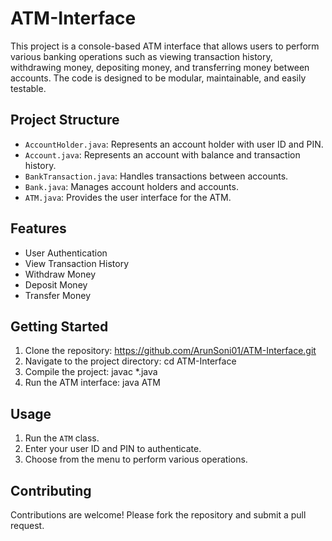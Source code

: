 # ATM-Interface
This project is a console-based ATM interface that allows users to perform various banking operations such as viewing transaction history, withdrawing money, depositing money, and transferring money between accounts. The code is designed to be modular, maintainable, and easily testable.

## Project Structure
- `AccountHolder.java`: Represents an account holder with user ID and PIN.
- `Account.java`: Represents an account with balance and transaction history.
- `BankTransaction.java`: Handles transactions between accounts.
- `Bank.java`: Manages account holders and accounts.
- `ATM.java`: Provides the user interface for the ATM.

## Features
- User Authentication
- View Transaction History
- Withdraw Money
- Deposit Money
- Transfer Money

## Getting Started
1. Clone the repository: https://github.com/ArunSoni01/ATM-Interface.git
2. Navigate to the project directory: cd ATM-Interface
3. Compile the project: javac *.java
4. Run the ATM interface: java ATM

## Usage
1. Run the `ATM` class.
2. Enter your user ID and PIN to authenticate.
3. Choose from the menu to perform various operations.

## Contributing
Contributions are welcome! Please fork the repository and submit a pull request.
